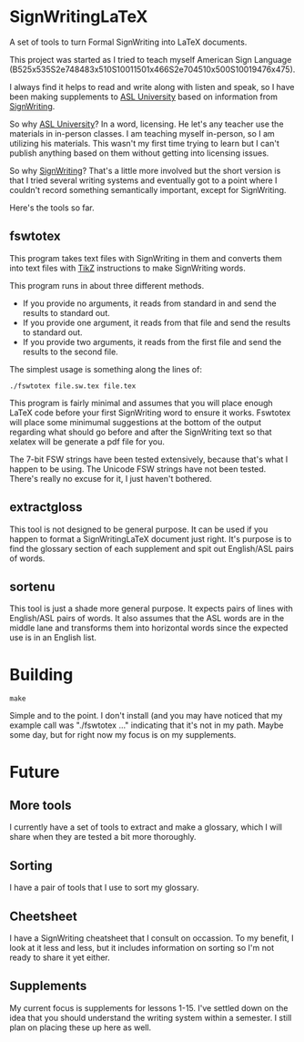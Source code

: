 # SignWritingLaTeX

A set of tools to turn Formal SignWriting into LaTeX documents.

This project was started as I tried to teach myself American Sign Language (B525x535S2e748483x510S10011501x466S2e704510x500S10019476x475).

I always find it helps to read and write along with listen and speak, so I have been making supplements to [ASL University](http://www.lifeprint.com/asl101/lessons/lessons.htm) based on information from [SignWriting](http://signwriting.com/).

So why [ASL University](http://www.lifeprint.com/asl101/lessons/lessons.htm)? In a word, licensing. He let's any teacher use the materials in in-person classes. I am teaching myself in-person, so I am utilizing his materials. This wasn't my first time trying to learn but I can't publish anything based on them without getting into licensing issues.

So why [SignWriting](http://signwriting.com/)? That's a little more involved but the short version is that I tried several writing systems and eventually got to a point where I couldn't record something semantically important, except for SignWriting.

Here's the tools so far.

## fswtotex

This program takes text files with SignWriting in them and converts them into text files with [TikZ](https://github.com/pgf-tikz/pgf) instructions to make SignWriting words.

This program runs in about three different methods.

* If you provide no arguments, it reads from standard in and send the results to standard out.
* If you provide one argument, it reads from that file and send the results to standard out.
* If you provide two arguments, it reads from the first file and send the results to the second file.

The simplest usage is something along the lines of:

```
./fswtotex file.sw.tex file.tex
```

This program is fairly minimal and assumes that you will place enough LaTeX code before your first SignWriting word to ensure it works. Fswtotex will place some minimumal suggestions at the bottom of the output regarding what should go before and after the SignWriting text so that xelatex will be generate a pdf file for you.

The 7-bit FSW strings have been tested extensively, because that's what I happen to be using. The Unicode FSW strings have not been tested. There's really no excuse for it, I just haven't bothered.

## extractgloss

This tool is not designed to be general purpose. It can be used if you happen to format a SignWritingLaTeX document just right.
It's purpose is to find the glossary section of each supplement and spit out English/ASL pairs of words.

## sortenu

This tool is just a shade more general purpose. It expects pairs of lines with English/ASL pairs of words. It also assumes that the ASL words are in the middle lane and transforms them into horizontal words since the expected use is in an English list.

# Building

```
make
```

Simple and to the point.
I don't install (and you may have noticed that my example call was "./fswtotex ..." indicating that it's not in my path. Maybe some day, but for right now my focus is on my supplements.

# Future

## More tools

I currently have a set of tools to extract and make a glossary, which I will share when they are tested a bit more thoroughly.

## Sorting

I have a pair of tools that I use to sort my glossary.

## Cheetsheet

I have a SignWriting cheatsheet that I consult on occassion. To my benefit, I look at it less and less, but it includes information on sorting so I'm not ready to share it yet either.

## Supplements

My current focus is supplements for lessons 1-15. I've settled down on the idea that you should understand the writing system within a semester. I still plan on placing these up here as well.
